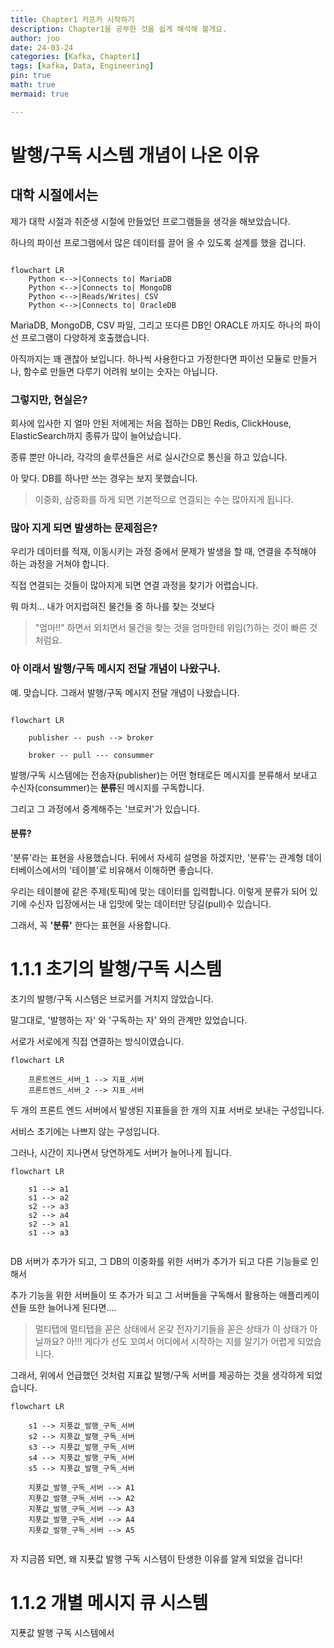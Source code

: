 ```yaml
---
title: Chapter1 카프카 시작하기
description: Chapter1을 공부한 것을 쉽게 해석해 볼게요.
author: joo
date: 24-03-24
categories: [Kafka, Chapter1]
tags: [kafka, Data, Engineering]
pin: true
math: true
mermaid: true

---
```


# 발행/구독 시스템 개념이 나온 이유

## 대학 시절에서는

제가 대학 시절과 취준생 시절에 만들었던 프로그램들을 생각을 해보았습니다.

하나의 파이선 프로그램에서 많은 데이터를 끌어 올 수 있도록 설계를 했을 겁니다.


```mermaid

flowchart LR
    Python <-->|Connects to| MariaDB
    Python <-->|Connects to| MongoDB
    Python <-->|Reads/Writes| CSV
    Python <-->|Connects to| OracleDB

```


MariaDB, MongoDB, CSV 파일, 그리고 또다른 DB인 ORACLE 까지도 하나의 파이선 프로그램이 다양하게 호출했습니다.

아직까지는 꽤 괜찮아 보입니다.
하나씩 사용한다고 가정한다면 파이선 모듈로 만들거나, 함수로 만들면 다루기 어려워 보이는 숫자는 아닙니다.

### 그렇지만, 현실은?

회사에 입사한 지 얼마 안된 저에게는 처음 접하는 DB인 Redis, ClickHouse, ElasticSearch까지 종류가 많이 늘어났습니다.

종류 뿐만 아니라, 각각의 솔루션들은 서로 실시간으로 통신을 하고 있습니다.
 
아 맞다. DB를 하나만 쓰는 경우는 보지 못했습니다. 
>이중화, 삼중화를 하게 되면 기본적으로 연결되는 수는 많아지게 됩니다.

### 많아 지게 되면 발생하는 문제점은?

우리가 데이터를 적재, 이동시키는 과정 중에서 문제가 발생을 할 때, 연결을 추적해야 하는 과정을 거쳐야 합니다.

직접 연결되는 것들이 많아지게 되면 연결 과정을 찾기가 어렵습니다.

뭐 마치... 내가 어지럽혀진 물건들 중 하나를 찾는 것보다

>"엄마!!" 하면서 외치면서 물건을 찾는 것을 엄마한테 위임(?)하는 것이 빠른 것처럼요.

### 아 이래서 발행/구독 메시지 전달 개념이 나왔구나.
예. 맞습니다.
그래서 발행/구독 메시지 전달 개념이 나왔습니다.

```mermaid

flowchart LR
    
    publisher -- push --> broker
    
    broker -- pull --- consummer

```
발행/구독 시스템에는 전송자(publisher)는 어떤 형태로든 메시지를 분류해서 보내고
수신자(consummer)는 **분류**된 메시지를 구독합니다.

그리고 그 과정에서 중계해주는 '브로커'가 있습니다.

#### 분류?
'분류'라는 표현을 사용했습니다. 뒤에서 자세히 설명을 하겠지만, 
'분류'는 관계형 데이터베이스에서의 '테이블'로 비유해서 이해하면 좋습니다.

우리는 테이블에 같은 주제(토픽)에 맞는 데이터를 입력합니다. 이렇게 분류가 되어 있기에 수신자 입장에서는 내 입맛에 맞는 데이터만 당길(pull)수 있습니다.

그래서, 꼭 **'분류'** 한다는 표현을 사용합니다.

# 1.1.1 초기의 발행/구독 시스템
초기의 발행/구독 시스템은 브로커를 거치지 않았습니다.

말그대로, '발행하는 자' 와 '구독하는 자' 와의 관계만 있었습니다.

서로가 서로에게 직접 연결하는 방식이였습니다.
```mermaid
flowchart LR

    프론트엔드_서버_1 --> 지표_서버
    프론트엔드_서버_2 --> 지표_서버

```
두 개의 프론트 엔드 서버에서 발생된 지표들을 한 개의 지표 서버로 보내는 구성입니다.

서비스 초기에는 나쁘지 않는 구성입니다.

그러나, 시간이 지나면서 당연하게도 서버가 늘어나게 됩니다.

```mermaid
flowchart LR

    s1 --> a1
    s1 --> a2
    s2 --> a3
    s2 --> a4
    s2 --> a1
    s1 --> a3


```
DB 서버가 추가가 되고, 그 DB의 이중화를 위한 서버가 추가가 되고 다른 기능들로 인해서

추가 기능을 위한 서버들이 또 추가가 되고 그 서버들을 구독해서 활용하는 애플리케이션들 또한 늘어나게 된다면....


>멀티탭에 멀티탭을 꼳은 상태에서 온갖 전자기기들을 꼳은 상태가 이 상태가 아닐까요?
>아!!! 게다가 선도 꼬여서 어디에서 시작하는 지를 알기가 어렵게 되었습니다.

그래서, 위에서 언급했던 것처럼 지표값 발행/구독 서버를 제공하는 것을 생각하게 되었습니다.

```mermaid
flowchart LR

    s1 --> 지푯값_발행_구독_서버
    s2 --> 지푯값_발행_구독_서버
    s3 --> 지푯값_발행_구독_서버
    s4 --> 지푯값_발행_구독_서버
    s5 --> 지푯값_발행_구독_서버

    지푯값_발행_구독_서버 --> A1
    지푯값_발행_구독_서버 --> A2
    지푯값_발행_구독_서버 --> A3
    지푯값_발행_구독_서버 --> A4
    지푯값_발행_구독_서버 --> A5


```
자 지금쯤 되면, 왜 지푯값 발행 구독 시스템이 탄생한 이유를 알게 되었을 겁니다!

# 1.1.2 개별 메시지 큐 시스템

지푯값 발행 구독 시스템에서 